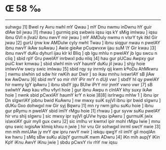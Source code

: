 # Œ 58 ‰
---
suhwgu ]1] BweI ry Avru nwhI mY Qwau ] mY Dnu nwmu inDwnu hY guir dIAw
bil jwau ]1] rhwau ] gurmiq piq swbwis iqsu iqs kY sMig imlwau ]
iqsu ibnu GVI n jIvaU ibnu nwvY mir jwau ] mY AMDuly nwmu n vIsrY tyk
itkI Gir jwau ]2] gurU ijnw kw AMDulw cyly nwhI Twau ] ibnu siqgur nwau
n pweIAY ibnu nwvY ikAw suAwau ] Awie gieAw pCuqwvxw ijau suM \Y Gir
kwau ]3] ibnu nwvY duKu dyhurI ijau klr kI BIiq ] qb lgu mhlu n
pweIAY jb lgu swcu n cIiq ] sbid rpY Gru pweIAY inrbwxI pdu nIiq
]4] hau gur pUCau Awpxy gur puiC kwr kmwau ] sbid slwhI min vsY
haumY duKu jil jwau ] shjy hoie imlwvVw swcy swic imlwau ]5] sbid rqy
sy inrmly qij kwm k®oDu AhMkwru ] nwmu slwhin sd sdw hir rwKih aur
Dwir ] so ikau mnhu ivswrIAY sB jIAw kw AwDwru ]6] sbid mrY so mir
rhY iPir mrY n dUjI vwr ] sbdY hI qy pweIAY hir nwmy lgY ipAwru ] ibnu
sbdY jgu BUlw iPrY mir jnmY vwro vwr ]7] sB swlwhY Awp kau vfhu
vfyrI hoie ] gur ibnu Awpu n cInIAY khy suxy ikAw hoie ] nwnk sbid
pCwxIAY haumY krY n koie ]8]8] isrIrwgu mhlw 1 ] ibnu ipr Dn
sIgwrIAY jobnu bwid KuAwru ] nw mwxy suiK syjVI ibnu ipr bwid sIgwru ]
dUKu Gxo dohwgxI nw Gir syj Bqwru ]1] mn ry rwm jphu suKu hoie ] ibnu
gur pRymu n pweIAY sbid imlY rMgu hoie ]1] rhwau ] gur syvw suKu pweIAY
hir vru shij sIgwru ] sic mwxy ipr syjVI gUVw hyqu ipAwru ] gurmuiK jwix
is\wxIAY guir mylI gux cwru ]2] sic imlhu vr kwmxI ipir mohI rMgu
lwie ] mnu qnu swic ivgisAw kImiq khxu n jwie ] hir vru Gir
sohwgxI inrml swcY nwie ]3] mn mih mnUAw jy mrY qw ipru rwvY nwir ]
iekqu qwgY ril imlY gil moqIAn kw hwru ] sMq sBw suKu aUpjY gurmuiK
nwm ADwru ]4] iKn mih aupjY iKin KpY iKnu AwvY iKnu jwie ] sbdu
pCwxY riv rhY nw iqsu
####
